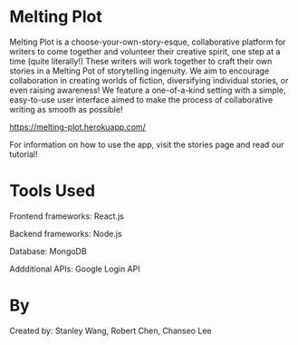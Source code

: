 # Melting Plot
Melting Plot is a choose-your-own-story-esque, collaborative platform for writers to come together and volunteer their creative spirit, one step at a time (quite literally!) These writers will work together to craft their own stories in a Melting Pot of storytelling ingenuity. We aim to encourage collaboration in creating worlds of fiction, diversifying individual stories, or even raising awareness! We feature a one-of-a-kind setting with a simple, easy-to-use user interface aimed to make the process of collaborative writing as smooth as possible!



https://melting-plot.herokuapp.com/



For information on how to use the app, visit the stories page and read our tutorial!

# Tools Used

Frontend frameworks: React.js

Backend frameworks: Node.js

Database: MongoDB

Addditional APIs: Google Login API


# By

Created by: Stanley Wang, Robert Chen, Chanseo Lee
